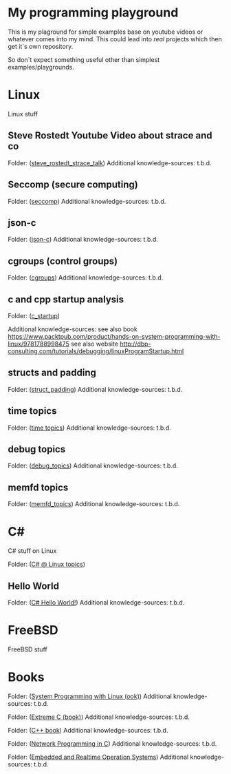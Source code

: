 My programming playground
=========================

This is my plaground for simple examples base on youtube videos or whatever comes into my mind. This could lead into *real* projects which then get it`s own repository.

So don`t expect something useful other than simplest examples/playgrounds.

Linux
=====

Linux stuff


Steve Rostedt Youtube Video about strace and co
-----------------------------------------------

Folder: ([steve_rostedt_strace_talk](steve_rostedt_strace_talk/README.md))
Additional knowledge-sources: t.b.d.


Seccomp (secure computing)
--------------------------

Folder: ([seccomp](seccomp/README.md))
Additional knowledge-sources: t.b.d.

json-c
------

Folder: ([json-c](seccomp/README.md))
Additional knowledge-sources: t.b.d.


cgroups (control groups)
------------------------

Folder: ([cgroups](cgroups/README.md))
Additional knowledge-sources: t.b.d.


c and cpp startup analysis
--------------------------

Folder: ([c_startup](c_startup/README.md))

Additional knowledge-sources:
see also book https://www.packtpub.com/product/hands-on-system-programming-with-linux/9781788998475
see also website http://dbp-consulting.com/tutorials/debugging/linuxProgramStartup.html


structs and padding
-------------------

Folder: ([struct_padding](struct_padding/README.md))
Additional knowledge-sources: t.b.d.


time topics
-----------

Folder: ([time topics](time_topics/README.md))
Additional knowledge-sources: t.b.d.


debug topics
-------------

Folder: ([debug_topics](debug_topics/README.md))
Additional knowledge-sources: t.b.d.


memfd topics
-------------

Folder: ([memfd_topics](memfd_topics/README.md))
Additional knowledge-sources: t.b.d.


C#
==

C# stuff on Linux

Folder: ([C# @ Linux topics](c#/README.md))

Hello World
-----------

Folder: ([C# Hello World!](c#/hello_world/README.md))
Additional knowledge-sources: t.b.d.



FreeBSD
=======

FreeBSD stuff



Books
=====

Folder: ([System Programming with Linux (ook)](system_programming_book/README.md))
Additional knowledge-sources: t.b.d.

Folder: ([Extreme C (book)](extreme_c_book/README.md))
Additional knowledge-sources: t.b.d.

Folder: ([C++ book](c++_book_kirch_prinz/README.md))
Additional knowledge-sources: t.b.d.

Folder: ([Network Programming in C](network_programming_in_c_book/README.md))
Additional knowledge-sources: t.b.d.

Folder: ([Embedded and Realtime Operation Systems](wang_book/README.md))
Additional knowledge-sources: t.b.d.

